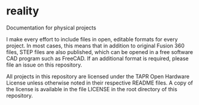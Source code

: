 # reality
Documentation for physical projects

I make every effort to include files in open, editable formats for every
project. In most cases, this means that in addition to original Fusion 360
files, STEP files are also published, which can be opened in a free software
CAD program such as FreeCAD. If an additional format is required, please file
an issue on this repository.

All projects in this repository are licensed under the TAPR Open Hardware
License unless otherwise noted in their respective README files. A copy of the
license is available in the file LICENSE in the root directory of this
repository.
